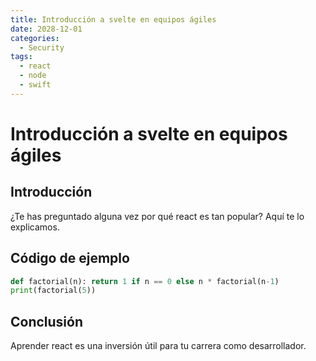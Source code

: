 ```yaml
---
title: Introducción a svelte en equipos ágiles
date: 2028-12-01
categories:
  - Security
tags:
  - react
  - node
  - swift
---
```


# Introducción a svelte en equipos ágiles

## Introducción

¿Te has preguntado alguna vez por qué react es tan popular? Aquí te lo explicamos.

## Código de ejemplo

```python
def factorial(n): return 1 if n == 0 else n * factorial(n-1)
print(factorial(5))
```

## Conclusión

Aprender react es una inversión útil para tu carrera como desarrollador.